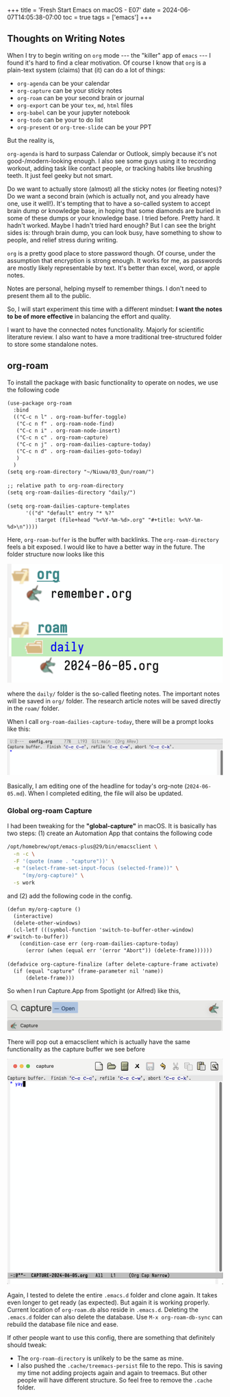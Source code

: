 +++
title = 'Fresh Start Emacs on macOS - E07'
date = 2024-06-07T14:05:38-07:00
toc = true
tags = ['emacs']
+++

## Thoughts on Writing Notes

When I try to begin writing on `org` mode --- the "killer" app of `emacs` --- I found it's hard to find a clear motivation. Of course I know that `org` is a plain-text system (claims) that (it) can do a lot of things:

- `org-agenda` can be your calendar
- `org-capture` can be your sticky notes
- `org-roam` can be your second brain or journal
- `org-export` can be your `tex`, `md`, `html` files
- `org-babel` can be your jupyter notebook
- `org-todo` can be your to do list
- `org-present` or `org-tree-slide` can be your PPT

But the reality is,

`org-agenda` is hard to surpass Calendar or Outlook, simply because it's not good-/modern-looking enough. I also see some guys using it to recording workout, adding task like contact people, or tracking habits like brushing teeth. It just feel geeky but not smart.

Do we want to actually store (almost) all the sticky notes (or fleeting notes)? Do we want a second brain (which is actually not, and you already have one, use it well!). It's tempting that to have a so-called system to accept brain dump or knowledge base, in hoping that some diamonds are buried in some of these dumps or your knowledge base. I tried before. Pretty hard. It hadn't worked. Maybe I hadn't tried hard enough? But I can see the bright sides is: through brain dump, you can look busy, have something to show to people, and relief stress during writing.

`org` is a pretty good place to store password though. Of course, under the assumption that encryption is strong enough. It works for me, as passwords are mostly likely representable by text. It's better than excel, word, or apple notes.

Notes are personal, helping myself to remember things. I don't need to present them all to the public.

So, I will start experiment this time with a different mindset: **I want the notes to be of more effective** in balancing the effort and quality.

I want to have the connected notes functionality. Majorly for scientific literature review. I also want to have a more traditional tree-structured folder to store some standalone notes.

## org-roam

To install the package with basic functionality to operate on nodes, we use the following code

```elisp
(use-package org-roam
  :bind
  (("C-c n l" . org-roam-buffer-toggle)
   ("C-c n f" . org-roam-node-find)
   ("C-c n i" . org-roam-node-insert)
   ("C-c n c" . org-roam-capture)
   ("C-c n j" . org-roam-dailies-capture-today)
   ("C-c n d" . org-roam-dailies-goto-today)
   )
  )
(setq org-roam-directory "~/Niuwa/03_Qun/roam/")

;; relative path to org-roam-directory
(setq org-roam-dailies-directory "daily/")

(setq org-roam-dailies-capture-templates
      '(("d" "default" entry "* %?"
         :target (file+head "%<%Y-%m-%d>.org" "#+title: %<%Y-%m-%d>\n"))))
```

Here, `org-roam-buffer` is the buffer with backlinks. The `org-roam-directory` feels a bit exposed. I would like to have a better way in the future. The folder structure now looks like this

![org-folder](org-folder.png)

where the `daily/` folder is the so-called fleeting notes. The important notes will be saved in `org/` folder. The research article notes will be saved directly in the `roam/` folder.

When I call `org-roam-dailies-capture-today`, there will be a prompt looks like this:

![org-capture](org-capture.png)

Basically, I am editing one of the headline for today's org-note (`2024-06-05.md`). When I completed editing, the file will also be updated.

### Global org-roam Capture

I had been tweaking for the **"global-capture"** in macOS. It is basically has two steps: (1) create an Automation App that contains the following code

```sh
/opt/homebrew/opt/emacs-plus@29/bin/emacsclient \
  -n -c \
  -F '(quote (name . "capture"))' \
  -e "(select-frame-set-input-focus (selected-frame))" \
     "(my/org-capture)" \
  -s work
```

and (2) add the following code in the config.

```elisp
(defun my/org-capture ()
  (interactive)
  (delete-other-windows)
  (cl-letf (((symbol-function 'switch-to-buffer-other-window) #'switch-to-buffer))
    (condition-case err (org-roam-dailies-capture-today)
      (error (when (equal err '(error "Abort")) (delete-frame))))))

(defadvice org-capture-finalize (after delete-capture-frame activate)
  (if (equal "capture" (frame-parameter nil 'name))
      (delete-frame)))
```

So when I run Capture.App from Spotlight (or Alfred) like this,

![capture](capture.png)

There will pop out a emacsclient which is actually have the same functionality as the capture buffer we see before

![capture-buffer](capture-buffer.png)

Again, I tested to delete the entire `.emacs.d` folder and clone again. It takes even longer to get ready (as expected). But again it is working properly. Current location of `org-roam.db` also reside in `.emacs.d`. Deleting the `.emacs.d` folder can also delete the database. Use `M-x org-roam-db-sync` can rebuild the database file nice and ease.

If other people want to use this config, there are something that definitely should tweak:

- The `org-roam-directory` is unlikely to be the same as mine.
- I also pushed the `.cache/treemacs-persist` file to the repo. This is saving my time not adding projects again and again to treemacs. But other people will have different structure. So feel free to remove the `.cache` folder.
